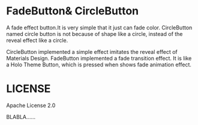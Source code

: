 FadeButton& CircleButton
==========

A fade effect button.It is very simple that it just can fade color.
CircleButton named circle button is not because of shape like a circle, instead of 
the reveal effect like a circle. 

CircleButton implemented a simple effect imitates the reveal effect of Materials Design.
FadeButton implemented a fade transition effect. It is like a Holo Theme Button, which is pressed when shows fade animation effect.

LICENSE
==========
Apache License 2.0 

BLABLA……
